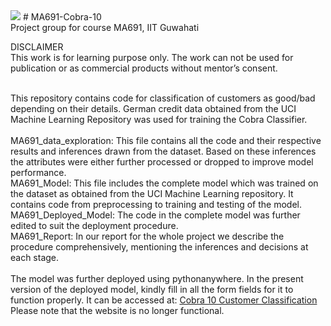 <img src="https://socialify.git.ci/anshbhatt/MA691-Cobra-10/image?language=1&name=1&owner=1&stargazers=1&theme=Dark">
# MA691-Cobra-10
</br>
Project group for course MA691, IIT Guwahati </br>

DISCLAIMER </br>
This work is for learning purpose only. The work can not be used for publication or as commercial products without mentor’s consent. </br>
</br>

This repository contains code for classification of customers as good/bad depending on their details. German credit data obtained from the UCI Machine Learning Repository 
was used for training the Cobra Classifier.
</br></br>
MA691_data_exploration: This file contains all the code and their respective results and inferences drawn from the dataset. Based on these inferences the attributes were either further processed or dropped to improve model performance.
</br>
MA691_Model: This file includes the complete model which was trained on the dataset as obtained from the UCI Machine Learning repository. It contains code from preprocessing to training and testing of the model.
</br>
MA691_Deployed_Model: The code in the complete model was further edited to suit the deployment procedure.
</br>
MA691_Report: In our report for the whole project we describe the procedure comprehensively, mentioning the inferences and decisions at each stage.
</br></br>
The model was further deployed using pythonanywhere. In the present version of the deployed model, kindly fill in all the form fields for it to function properly. It can be accessed at: <a href="https://cobra10.pythonanywhere.com/" target="_blank">Cobra 10 Customer Classification</a>
</br>
Please note that the website is no longer functional.
